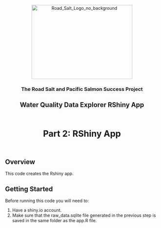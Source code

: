 <p align="center">
<img width="330" height="243" alt="Road_Salt_Logo_no_background" src="https://github.com/user-attachments/assets/ce0bc499-e2bb-44fa-aa2b-e190f03c90b6" />
</p>
<h3 align="center">The Road Salt and Pacific Salmon Success Project</h3>
<h2 align="center">
  <a>Water Quality Data Explorer RShiny App</a>
  <br><br>
</h2>
<h1 align="center">
  <a>Part 2: RShiny App</a>
  <br><br>
</h1>
<h2>Overview</h2>
<p> 
This code creates the Rshiny app. 
</p>
<h2>Getting Started</h2>
<p>
Before running this code you will need to:

  1. Have a shiny.io account.
  2. Make sure that the raw_data.sqlite file generated in the previous step is saved in the same folder as the app.R file.

</p>

